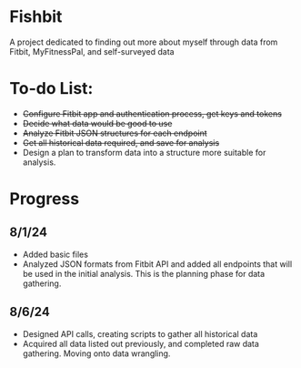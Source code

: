 # Fishbit
A project dedicated to finding out more about myself through data from Fitbit, MyFitnessPal, and self-surveyed data

# To-do List:
* ~~Configure Fitbit app and authentication process, get keys and tokens~~
* ~~Decide what data would be good to use~~
* ~~Analyze Fitbit JSON structures for each endpoint~~
* ~~Get all historical data required, and save for analysis~~
* Design a plan to transform data into a structure more suitable for analysis.


# Progress
## 8/1/24
* Added basic files
* Analyzed JSON formats from Fitbit API and added all endpoints that will be used in the initial analysis. This is the planning phase for data gathering.

## 8/6/24
* Designed API calls, creating scripts to gather all historical data
* Acquired all data listed out previously, and completed raw data gathering. Moving onto data wrangling.
 
